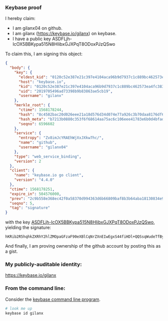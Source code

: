 ### Keybase proof

I hereby claim:

  * I am gilanx04 on github.
  * I am gilanx (https://keybase.io/gilanx) on keybase.
  * I have a public key ASDFLjh-IcOX5BBKypa515N8HIibxGJXPqT8ODoxPJzQSwo

To claim this, I am signing this object:

```json
{
  "body": {
    "key": {
      "eldest_kid": "0120c52e387e21c397e4104aca96b9d7937c1c889bc462573ea4fc383a313c9cd04b0a",
      "host": "keybase.io",
      "kid": "0120c52e387e21c397e4104aca96b9d7937c1c889bc462573ea4fc383a313c9cd04b0a",
      "uid": "2019705496ad73398b9b83863ae5cb19",
      "username": "gilanx"
    },
    "merkle_root": {
      "ctime": 1568178244,
      "hash": "8c4582bac20d026eee21a18d576d34d074e77a926c3b70daa8176df6606f406a95688ccc4fd79237cd9ca15befc95dbacb6dfed2fbde9c93cbdde8646e8b6d65",
      "hash_meta": "b7213b0880c353f6f68614aa75ac6c106eee41783e6b0d4bfadfdd45a3f8d526",
      "seqno": 6596602
    },
    "service": {
      "entropy": "Zv8imJcYRAEhWjXxJXkw7hc/",
      "name": "github",
      "username": "gilanx04"
    },
    "type": "web_service_binding",
    "version": 2
  },
  "client": {
    "name": "keybase.io go client",
    "version": "4.4.0"
  },
  "ctime": 1568178251,
  "expire_in": 504576000,
  "prev": "2c9b558e368ec42f0a58370d994363d6b66809baf8b3b64aba18130834e916e9",
  "seqno": 5,
  "tag": "signature"
}
```

with the key [ASDFLjh-IcOX5BBKypa515N8HIibxGJXPqT8ODoxPJzQSwo](https://keybase.io/gilanx), yielding the signature:

```
hKRib2R5hqhkZXRhY2hlZMOpaGFzaF90eXBlCqNrZXnEIwEgxS44fiHDl+QQSsqWudeTfByIm8RiVz6k/Dg6MTyc0EsKp3BheWxvYWTESpcCBcQgLJtVjjaOxC8KWDcNmUNj1rZoCbr4s7ZKuhgTCDTpFunEIPDHUqz2w7pZiLVagOgAtaA10830/CeWA5gSQdl9OirMAgHCo3NpZ8RA6z5dBfiqeN6NRDON+5VKHAssogB9NvBEzH/iSIBv0s0KPMQkv3bDjXTosuQLB1tpxvJBHlDs/a8cc3LE8SA5AahzaWdfdHlwZSCkaGFzaIKkdHlwZQildmFsdWXEIOO+e3dr7ddlyz32/bKS0R2bGwMrp0RuH/7+lmGIzs//o3RhZ80CAqd2ZXJzaW9uAQ==

```

And finally, I am proving ownership of the github account by posting this as a gist.

### My publicly-auditable identity:

https://keybase.io/gilanx

### From the command line:

Consider the [keybase command line program](https://keybase.io/download).

```bash
# look me up
keybase id gilanx
```